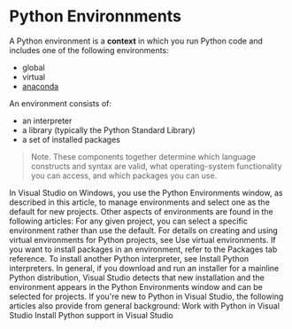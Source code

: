 # Python Environnments

A Python environment is a **context** in which you run Python code and includes one of the following environments:

- global
- virtual
- [anaconda](https://www.anaconda.com/)

An environment consists of:

- an interpreter
- a library (typically the Python Standard Library)
- a set of installed packages

> Note.
> These components together determine which language constructs and syntax are valid, what operating-system functionality you can access, and which packages you can use.

In Visual Studio on Windows, you use the Python Environments window, as described in this article, to manage environments and select one as the default for new projects. Other aspects of environments are found in the following articles:
For any given project, you can select a specific environment rather than use the default.
For details on creating and using virtual environments for Python projects, see Use virtual environments.
If you want to install packages in an environment, refer to the Packages tab reference.
To install another Python interpreter, see Install Python interpreters. In general, if you download and run an installer for a mainline Python distribution, Visual Studio detects that new installation and the environment appears in the Python Environments window and can be selected for projects.
If you're new to Python in Visual Studio, the following articles also provide from general background:
Work with Python in Visual Studio
Install Python support in Visual Studio